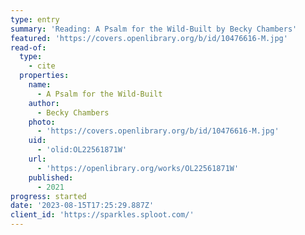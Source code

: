 ```yaml
---
type: entry
summary: 'Reading: A Psalm for the Wild-Built by Becky Chambers'
featured: 'https://covers.openlibrary.org/b/id/10476616-M.jpg'
read-of:
  type:
    - cite
  properties:
    name:
      - A Psalm for the Wild-Built
    author:
      - Becky Chambers
    photo:
      - 'https://covers.openlibrary.org/b/id/10476616-M.jpg'
    uid:
      - 'olid:OL22561871W'
    url:
      - 'https://openlibrary.org/works/OL22561871W'
    published:
      - 2021
progress: started
date: '2023-08-15T17:25:29.887Z'
client_id: 'https://sparkles.sploot.com/'
---
```


